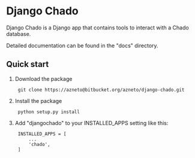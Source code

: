 # Django Chado

Django Chado is a Django app that contains tools to interact with a Chado database.

Detailed documentation can be found in the "docs" directory.

## Quick start

1. Download the package

        git clone https://azneto@bitbucket.org/azneto/django-chado.git

1. Install the package

        python setup.py install

2. Add "djangochado" to your INSTALLED_APPS setting like this:

        INSTALLED_APPS = [
            ...
            'chado',
        ]


